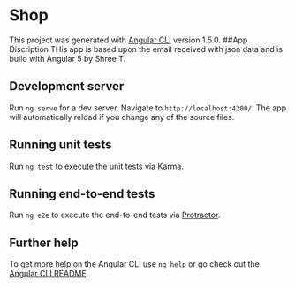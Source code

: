 # Shop

This project was generated with [Angular CLI](https://github.com/angular/angular-cli) version 1.5.0.
##App Discription
THis app is based upon the email received with json data and is build with Angular 5 by Shree T. 
   

## Development server

Run `ng serve` for a dev server. Navigate to `http://localhost:4200/`. The app will automatically reload if you change any of the source files.



## Running unit tests

Run `ng test` to execute the unit tests via [Karma](https://karma-runner.github.io).

## Running end-to-end tests

Run `ng e2e` to execute the end-to-end tests via [Protractor](http://www.protractortest.org/).

## Further help

To get more help on the Angular CLI use `ng help` or go check out the [Angular CLI README](https://github.com/angular/angular-cli/blob/master/README.md).
